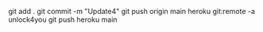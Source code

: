 git add .
git commit -m "Update4"
git push origin main
heroku git:remote -a unlock4you
git push heroku main


